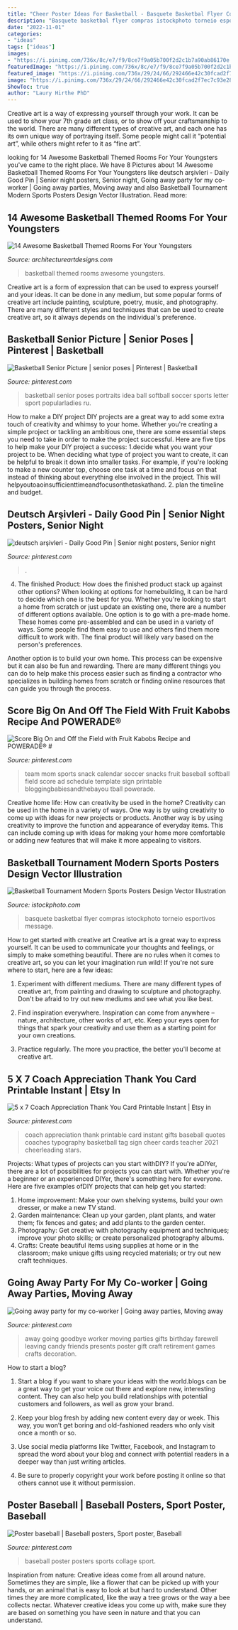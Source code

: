 ```yaml
---
title: "Cheer Poster Ideas For Basketball - Basquete Basketbal Flyer Compras Istockphoto Torneio Esportivos Message"
description: "Basquete basketbal flyer compras istockphoto torneio esportivos message"
date: "2022-11-01"
categories:
- "ideas"
tags: ["ideas"]
images:
- "https://i.pinimg.com/736x/8c/e7/f9/8ce7f9a05b700f2d2c1b7a90ab86170e.jpg"
featuredImage: "https://i.pinimg.com/736x/8c/e7/f9/8ce7f9a05b700f2d2c1b7a90ab86170e.jpg"
featured_image: "https://i.pinimg.com/736x/29/24/66/292466e42c30fcad2f7ec7c93e289487--coach-appreciation-quotes-teacher-appreciation.jpg"
image: "https://i.pinimg.com/736x/29/24/66/292466e42c30fcad2f7ec7c93e289487--coach-appreciation-quotes-teacher-appreciation.jpg"
ShowToc: true
author: "Laury Hirthe PhD"
---
```



Creative art is a way of expressing yourself through your work. It can be used to show your 7th grade art class, or to show off your craftsmanship to the world. There are many different types of creative art, and each one has its own unique way of portraying itself. Some people might call it “potential art”, while others might refer to it as “fine art”.

	

		
looking for 14 Awesome Basketball Themed Rooms For Your Youngsters you've came to the right place. We have 8 Pictures about 14 Awesome Basketball Themed Rooms For Your Youngsters like deutsch arşivleri - Daily Good Pin | Senior night posters, Senior night, Going away party for my co-worker | Going away parties, Moving away and also Basketball Tournament Modern Sports Posters Design Vector Illustration. Read more:
		
    
## 14 Awesome Basketball Themed Rooms For Your Youngsters

<img loading=lazy src="https://www.architectureartdesigns.com/wp-content/uploads/2016/02/2-63.jpg" onerror="this.onerror=null;this.src='https://tse2.mm.bing.net/th?id=OIP.Sg8RIBz0e_mES3HCYTP5VQHaE7&amp;pid=15.1';" alt="14 Awesome Basketball Themed Rooms For Your Youngsters">

_Source: architectureartdesigns.com_

>basketball themed rooms awesome youngsters. 

	

Creative art is a form of expression that can be used to express yourself and your ideas. It can be done in any medium, but some popular forms of creative art include painting, sculpture, poetry, music, and photography. There are many different styles and techniques that can be used to create creative art, so it always depends on the individual's preference.

    
## Basketball Senior Picture | Senior Poses | Pinterest | Basketball

<img loading=lazy src="https://i.pinimg.com/736x/8c/e7/f9/8ce7f9a05b700f2d2c1b7a90ab86170e.jpg" onerror="this.onerror=null;this.src='https://tse4.mm.bing.net/th?id=OIP.KznEu9vEo5Pclvp2T9ItkgHaLH&amp;pid=15.1';" alt="Basketball Senior Picture | senior poses | Pinterest | Basketball">

_Source: pinterest.com_

>basketball senior poses portraits idea ball softball soccer sports letter sport popularladies ru. 

	

How to make a DIY project
DIY projects are a great way to add some extra touch of creativity and whimsy to your home. Whether you're creating a simple project or tackling an ambitious one, there are some essential steps you need to take in order to make the project successful. Here are five tips to help make your DIY project a success: 
1.decide what you want your project to be. When deciding what type of project you want to create, it can be helpful to break it down into smaller tasks. For example, if you're looking to make a new counter top, choose one task at a time and focus on that instead of thinking about everything else involved in the project. This will helpyoutoaoinsufficienttimeandfocusonthetaskathand. 
2. plan the timeline and budget.

    
## Deutsch Arşivleri - Daily Good Pin | Senior Night Posters, Senior Night

<img loading=lazy src="https://i.pinimg.com/originals/5b/3f/18/5b3f18d195849c57155e2044f31de0e5.jpg" onerror="this.onerror=null;this.src='https://tse2.mm.bing.net/th?id=OIP.hJu51XSHUNfqh3lpslp3_gHaJ3&amp;pid=15.1';" alt="deutsch arşivleri - Daily Good Pin | Senior night posters, Senior night">

_Source: pinterest.com_

>. 

	

4. The finished Product: How does the finished product stack up against other options?
When looking at options for homebuilding, it can be hard to decide which one is the best for you. Whether you're looking to start a home from scratch or just update an existing one, there are a number of different options available. 
One option is to go with a pre-made home. These homes come pre-assembled and can be used in a variety of ways. Some people find them easy to use and others find them more difficult to work with. The final product will likely vary based on the person's preferences. 

Another option is to build your own home. This process can be expensive but it can also be fun and rewarding. There are many different things you can do to help make this process easier such as finding a contractor who specializes in building homes from scratch or finding online resources that can guide you through the process.

    
## Score Big On And Off The Field With Fruit Kabobs Recipe And POWERADE® #

<img loading=lazy src="https://i.pinimg.com/736x/6d/8c/b9/6d8cb916611232a19982e1e1e089f58d--kabob-recipes-team-mom.jpg" onerror="this.onerror=null;this.src='https://tse4.mm.bing.net/th?id=OIP.dpLWmXQovIBKx24MN64iPgDwEs&amp;pid=15.1';" alt="Score Big On and Off the Field with Fruit Kabobs Recipe and POWERADE® #">

_Source: pinterest.com_

>team mom sports snack calendar soccer snacks fruit baseball softball field score ad schedule template sign printable bloggingbabiesandthebayou tball powerade. 

	

Creative home life: How can creativity be used in the home?
Creativity can be used in the home in a variety of ways. One way is by using creativity to come up with ideas for new projects or products. Another way is by using creativity to improve the function and appearance of everyday items. This can include coming up with ideas for making your home more comfortable or adding new features that will make it more appealing to visitors.

    
## Basketball Tournament Modern Sports Posters Design Vector Illustration

<img loading=lazy src="https://media.istockphoto.com/vectors/basketball-tournament-modern-sports-posters-design-vector-vector-id1200553073" onerror="this.onerror=null;this.src='https://tse3.mm.bing.net/th?id=OIP.AOUy9XbLUNJvFC6YaSdyNQHaKe&amp;pid=15.1';" alt="Basketball Tournament Modern Sports Posters Design Vector Illustration">

_Source: istockphoto.com_

>basquete basketbal flyer compras istockphoto torneio esportivos message. 

	

How to get started with creative art
Creative art is a great way to express yourself. It can be used to communicate your thoughts and feelings, or simply to make something beautiful. There are no rules when it comes to creative art, so you can let your imagination run wild! If you're not sure where to start, here are a few ideas:
1. Experiment with different mediums. There are many different types of creative art, from painting and drawing to sculpture and photography. Don't be afraid to try out new mediums and see what you like best.

2. Find inspiration everywhere. Inspiration can come from anywhere – nature, architecture, other works of art, etc. Keep your eyes open for things that spark your creativity and use them as a starting point for your own creations.

3. Practice regularly. The more you practice, the better you'll become at creative art.

    
## 5 X 7 Coach Appreciation Thank You Card Printable Instant | Etsy In

<img loading=lazy src="https://i.pinimg.com/736x/29/24/66/292466e42c30fcad2f7ec7c93e289487--coach-appreciation-quotes-teacher-appreciation.jpg" onerror="this.onerror=null;this.src='https://tse4.mm.bing.net/th?id=OIP.Y3QrzJyYfUHaOrgr7ZGrbAHaHa&amp;pid=15.1';" alt="5 x 7 Coach Appreciation Thank You Card Printable Instant | Etsy in">

_Source: pinterest.com_

>coach appreciation thank printable card instant gifts baseball quotes coaches typography basketball tag sign cheer cards teacher 2021 cheerleading stars. 

	

Projects: What types of projects can you start withDIY?
If you're aDIYer, there are a lot of possibilities for projects you can start with. Whether you're a beginner or an experienced DIYer, there's something here for everyone. Here are five examples ofDIY projects that can help get you started: 
1. Home improvement: Make your own shelving systems, build your own dresser, or make a new TV stand.
2. Garden maintenance: Clean up your garden, plant plants, and water them; fix fences and gates; and add plants to the garden center.
3. Photography: Get creative with photography equipment and techniques; improve your photo skills; or create personalized photography albums.
4. Crafts: Create beautiful items using supplies at home or in the classroom; make unique gifts using recycled materials; or try out new craft techniques.

    
## Going Away Party For My Co-worker | Going Away Parties, Moving Away

<img loading=lazy src="https://i.pinimg.com/736x/8e/e0/64/8ee0648b864a3bdd1363f58d91a53290--going-away-parties-going-away-party-ideas-for-friends.jpg" onerror="this.onerror=null;this.src='https://tse3.mm.bing.net/th?id=OIP.v4WnfepJvE4q55Oef8M3CAHaJ3&amp;pid=15.1';" alt="Going away party for my co-worker | Going away parties, Moving away">

_Source: pinterest.com_

>away going goodbye worker moving parties gifts birthday farewell leaving candy friends presents poster gift craft retirement games crafts decoration. 

	

How to start a blog?
1. Start a blog if you want to share your ideas with the world.blogs can be a great way to get your voice out there and explore new, interesting content. They can also help you build relationships with potential customers and followers, as well as grow your brand.
2. Keep your blog fresh by adding new content every day or week. This way, you won’t get boring and old-fashioned readers who only visit once a month or so.

3. Use social media platforms like Twitter, Facebook, and Instagram to spread the word about your blog and connect with potential readers in a deeper way than just writing articles.

4. Be sure to properly copyright your work before posting it online so that others cannot use it without permission.

    
## Poster Baseball | Baseball Posters, Sport Poster, Baseball

<img loading=lazy src="https://i.pinimg.com/736x/81/f8/70/81f87021c7e276d7af642476e4eb7982.jpg" onerror="this.onerror=null;this.src='https://tse3.mm.bing.net/th?id=OIP.YbtwB_2wyncaW8-lXqG7IADMEy&amp;pid=15.1';" alt="Poster baseball | Baseball posters, Sport poster, Baseball">

_Source: pinterest.com_

>baseball poster posters sports collage sport. 

	

Inspiration from nature:
Creative ideas come from all around nature. Sometimes they are simple, like a flower that can be picked up with your hands, or an animal that is easy to look at but hard to understand. Other times they are more complicated, like the way a tree grows or the way a bee collects nectar. Whatever creative ideas you come up with, make sure they are based on something you have seen in nature and that you can understand.

